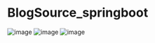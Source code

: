 # BlogSource_springboot
![image](https://raw.githubusercontent.com/mmdsyl/screenshot/master/blog-springboot/bg(1).png)
![image](https://raw.githubusercontent.com/mmdsyl/screenshot/master/blog-springboot/bg(2).png)
![image](https://raw.githubusercontent.com/mmdsyl/screenshot/master/blog-springboot/bg(4).png)
